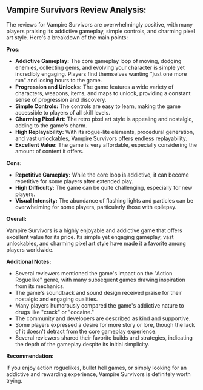 ## Vampire Survivors Review Analysis: 

The reviews for Vampire Survivors are overwhelmingly positive, with many players praising its addictive gameplay, simple controls, and charming pixel art style.  Here's a breakdown of the main points:

**Pros:**

* **Addictive Gameplay:** The core gameplay loop of moving, dodging enemies, collecting gems, and evolving your character is simple yet incredibly engaging.  Players find themselves wanting "just one more run" and losing hours to the game.
* **Progression and Unlocks:**  The game features a wide variety of characters, weapons, items, and maps to unlock, providing a constant sense of progression and discovery.
* **Simple Controls:**  The controls are easy to learn, making the game accessible to players of all skill levels.
* **Charming Pixel Art:**  The retro pixel art style is appealing and nostalgic, adding to the game's charm.
* **High Replayability:**  With its rogue-lite elements, procedural generation, and vast unlockables, Vampire Survivors offers endless replayability. 
* **Excellent Value:**  The game is very affordable, especially considering the amount of content it offers.

**Cons:**

* **Repetitive Gameplay:**  While the core loop is addictive, it can become repetitive for some players after extended play.
* **High Difficulty:** The game can be quite challenging, especially for new players.
* **Visual Intensity:** The abundance of flashing lights and particles can be overwhelming for some players, particularly those with epilepsy.

**Overall:**

Vampire Survivors is a highly enjoyable and addictive game that offers excellent value for its price.  Its simple yet engaging gameplay, vast unlockables, and charming pixel art style have made it a favorite among players worldwide. 

**Additional Notes:**

* Several reviewers mentioned the game's impact on the "Action Roguelike" genre, with many subsequent games drawing inspiration from its mechanics. 
* The game's soundtrack and sound design received praise for their nostalgic and engaging qualities.
* Many players humorously compared the game's addictive nature to drugs like "crack" or "cocaine."
* The community and developers are described as kind and supportive.
* Some players expressed a desire for more story or lore, though the lack of it doesn't detract from the core gameplay experience.
* Several reviewers shared their favorite builds and strategies, indicating the depth of the gameplay despite its initial simplicity. 

**Recommendation:**

If you enjoy action roguelikes, bullet hell games, or simply looking for an addictive and rewarding experience, Vampire Survivors is definitely worth trying.
